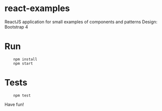 # react-examples

ReactJS application for small examples of components and patterns
Design: Bootstrap 4

# Run
```
    npm install
    npm start
```

# Tests
```
    npm test
```
Have fun!
